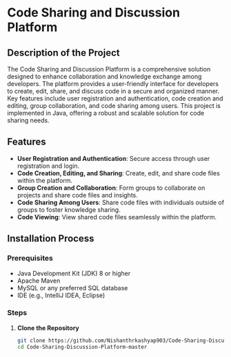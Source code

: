# Code Sharing and Discussion Platform

## Description of the Project
The Code Sharing and Discussion Platform is a comprehensive solution designed to enhance collaboration and knowledge exchange among developers. The platform provides a user-friendly interface for developers to create, edit, share, and discuss code in a secure and organized manner. Key features include user registration and authentication, code creation and editing, group collaboration, and code sharing among users. This project is implemented in Java, offering a robust and scalable solution for code sharing needs.

## Features
- **User Registration and Authentication**: Secure access through user registration and login.
- **Code Creation, Editing, and Sharing**: Create, edit, and share code files within the platform.
- **Group Creation and Collaboration**: Form groups to collaborate on projects and share code files and insights.
- **Code Sharing Among Users**: Share code files with individuals outside of groups to foster knowledge sharing.
- **Code Viewing**: View shared code files seamlessly within the platform.

## Installation Process
### Prerequisites
- Java Development Kit (JDK) 8 or higher
- Apache Maven
- MySQL or any preferred SQL database
- IDE (e.g., IntelliJ IDEA, Eclipse)

### Steps
1. **Clone the Repository**
   ```bash
   git clone https://github.com/Nishanthrkashyap903/Code-Sharing-Discussion-Platform.git
   cd Code-Sharing-Discussion-Platform-master
